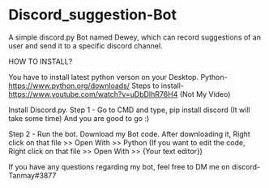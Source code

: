 # Discord_suggestion-Bot

A simple discord.py Bot named Dewey, which can record suggestions of an user and send it to a specific discord channel.

HOW TO INSTALL?

You have to install latest python verson on your Desktop.
Python- https://www.python.org/downloads/
Steps to install- https://www.youtube.com/watch?v=uDbDIhR76H4 (Not My Video)

Install Discord.py. Step 1 - Go to CMD and type, pip install discord (It will take some time) And you are good to go :)

Step 2 - Run the bot. Download my Bot code. After downloading it, Right click on that file >> Open With >> Python (If you want to edit the code, Right click on that file >> Open With >> {Your text editor})

If you have any questions regarding my bot, feel free to DM me on discord- Tanmay#3877
